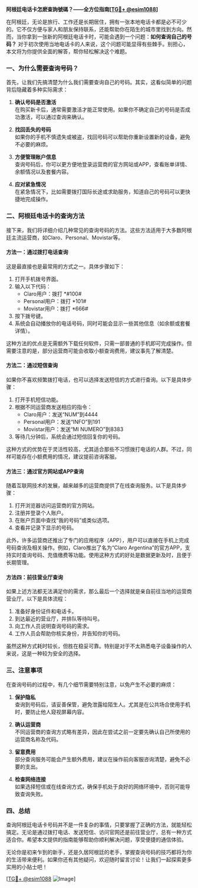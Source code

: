 **阿根廷电话卡怎麽查詢號碼？——全方位指南[[TG💪+ @esim1088](https://t.me/s/esim1088)]**

在阿根廷，无论是旅行、工作还是长期居住，拥有一张本地电话卡都是必不可少的。它不仅方便与家人和朋友保持联系，还能帮助你在陌生的城市里找到方向。然而，当你拿到一张新的阿根廷电话卡时，可能会遇到一个问题：**如何查询自己的号码？** 对于初次使用当地电话卡的人来说，这个问题可能显得有些棘手。别担心，本文将为你提供全面的解答，帮你轻松解决这个难题。

### 一、为什么需要查询号码？

首先，让我们先搞清楚为什么我们需要查询自己的号码。其实，这看似简单的问题背后隐藏着多种实际需求：

1. **确认号码是否激活**  
   在购买新卡后，通常需要激活才能正常使用。如果你不确定自己的号码是否成功激活，可以通过查询来确认。

2. **找回丢失的号码**  
   如果你的手机不慎遗失或被盗，找回号码可以帮助你重新设置新的设备，避免不必要的麻烦。

3. **方便管理账户信息**  
   查询号码后，你可以更方便地登录运营商的官方网站或APP，查看账单详情、余额情况以及套餐内容。

4. **应对紧急情况**  
   在紧急情况下，比如需要拨打国际长途或求助服务，知道自己的号码可以更快捷地完成操作。

### 二、阿根廷电话卡的查询方法

接下来，我们将详细介绍几种常见的查询号码的方法。这些方法适用于大多数阿根廷主流运营商，如Claro、Personal、Movistar等。

#### 方法一：通过拨打电话查询

这是最直接也是最常用的方式之一。具体步骤如下：

1. 打开手机拨号界面。
2. 输入以下代码：
   - Claro用户：拨打 *#100#
   - Personal用户：拨打 *101#
   - Movistar用户：拨打 *666#
3. 按下拨号键。
4. 系统会自动播放你的电话号码，同时可能会显示一些其他信息（如余额或套餐详情）。

这种方法的优点是无需额外下载任何软件，只需一部普通的手机即可完成操作。但需要注意的是，部分运营商可能会收取小额查询费用，建议事先了解清楚。

#### 方法二：通过短信查询

如果你不喜欢频繁拨打电话，也可以选择发送短信的方式进行查询。以下是具体步骤：

1. 打开手机短信功能。
2. 根据不同运营商发送相应的指令：
   - Claro用户：发送“NUM”到4444
   - Personal用户：发送“INFO”到191
   - Movistar用户：发送“MI NUMERO”到8383
3. 等待几分钟后，系统会通过短信回复你的号码。

这种方式的优势在于灵活性较高，尤其适合那些不习惯拨打电话的人群。不过，同样可能存在小额费用的情况，建议提前咨询客服。

#### 方法三：通过官方网站或APP查询

随着互联网技术的发展，越来越多的运营商提供了在线查询服务。以下是具体步骤：

1. 打开浏览器访问运营商的官方网站。
2. 注册并登录个人账户。
3. 在账户页面中查找“我的号码”或类似选项。
4. 查看并记录下显示的号码。

此外，许多运营商还推出了专门的应用程序（APP），用户可以直接在手机上完成号码查询及相关操作。例如，Claro推出了名为“Claro Argentina”的官方APP，支持实时查询号码、充值缴费等功能。使用这种方式的好处是数据更新及时，且便于长期管理。

#### 方法四：前往营业厅查询

如果上述方法都无法满足你的需求，那么最后一个选择就是亲自前往当地的运营商营业厅。以下是具体流程：

1. 准备好身份证件和电话卡。
2. 到达最近的营业厅，并排队等待叫号。
3. 向工作人员说明查询号码的需求。
4. 工作人员会帮助你核实身份，并告知你的号码。

虽然这种方式耗时较长，但胜在稳妥可靠。特别是对于不太熟悉电子设备操作的人来说，这是一种较为安全的选择。

### 三、注意事项

在查询号码的过程中，有几个细节需要特别注意，以免产生不必要的麻烦：

1. **保护隐私**  
   查询到号码后，请妥善保管，避免泄露给陌生人。尤其是在公共场合使用手机时，要防止他人窥视屏幕内容。

2. **确认运营商**  
   不同运营商的查询方式略有差异，因此在尝试之前一定要先确认自己所使用的运营商名称及代码。

3. **留意费用**  
   部分查询服务可能会产生额外费用，建议在操作前向客服咨询清楚，避免不必要的支出。

4. **检查网络连接**  
   如果选择短信或在线查询方式，确保手机处于良好的网络环境中，否则可能导致查询失败。

### 四、总结

查询阿根廷电话卡号码并不是一件复杂的事情，只要掌握了正确的方法，就能轻松搞定。无论是通过拨打电话、发送短信、访问官网还是前往营业厅，总有一种方式适合你。希望本文提供的指南能够帮助你顺利解决问题，享受便捷的通信体验。

无论你是初来乍到的新手，还是久居阿根廷的老手，掌握查询号码的技巧都将为你的生活带来便利。如果你还有其他疑问，欢迎随时留言讨论！让我们一起探索更多实用的小贴士吧！

[[TG💪+ @esim1088](https://t.me/s/esim1088) ![Image](https://i.postimg.cc/4NQfJmqS/Snipaste-2025-05-13-00-14-12.png)]
